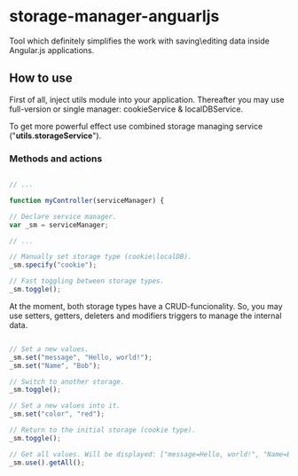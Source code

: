 # storage-manager-anguarljs
Tool which definitely simplifies the work with saving\editing data inside Angular.js applications.

## How to use

First of all, inject utils module into your application. Thereafter you may use full-version or single manager: cookieService & localDBService. 

To get more powerful effect use combined storage managing service ("<b>utils.storageService</b>").

### Methods and actions

```javascript

// ...

function myController(serviceManager) {

// Declare service manager.
var _sm = serviceManager;

// ...

// Manually set storage type (cookie\localDB).
_sm.specify("cookie");

// Fast toggling between storage types.
_sm.toggle();

```

At the moment, both storage types have a CRUD-funcionality. So, you may use setters, getters, deleters and modifiers triggers to manage the internal data.

```javascript

// Set a new values.
_sm.set("message", "Hello, world!");
_sm.set("Name", "Bob");

// Switch to another storage.
_sm.toggle();

// Set a new values into it.
_sm.set("color", "red");

// Return to the initial storage (cookie type).
_sm.toggle();

// Get all values. Will be displayed: ["message=Hello, world!", "Name=Bob"];
_sm.use().getAll();

``` 